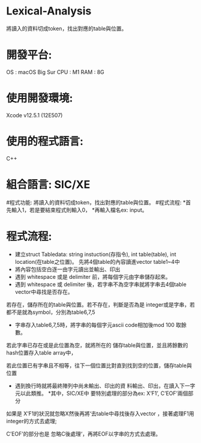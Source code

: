 # Lexical-Analysis
將讀入的資料切成token，找出對應的table與位置。
# 開發平台:
OS : macOS Big Sur CPU : M1
RAM : 8G
# 使用開發環境:
Xcode v12.5.1 (12E507) 
# 使用的程式語言:
C++
# 組合語言: SIC/XE
#程式功能: 
將讀入的資料切成token，找出對應的table與位置。
#程式流程: 
*首先輸入1，若是要結束程式則輸入0，
*再輸入檔名ex: input。

# 程式流程:
* 建立struct Tabledata: string instuction(存指令), int table(table), int location(在table之位置)。
先將4個table的內容讀進vector <Tabledata> table1~4中
* 將內容包括空白逐一由字元讀出並輸出、印出
* 遇到 whitespace 或是 delimiter 前，將每個字元由字串儲存起來。
* 遇到 whitespace 或 delimiter 後，若字串不為空字串就將字串去4個table vector中尋找是否存在。

若存在，儲存所在的table與位置。若不存在，判斷是否為是 integer或是字串，若都不是就為symbol，分別為table6,7,5
* 字串存入table6,7,5時，將字串的每個字元ascii code相加後mod 100 取餘數。

若此字串已存在或是此位置為空，就將所在的 儲存table與位置，並且將餘數的hash位置存入table array中，

若此位置已有字串且不相等，往下一個位置比對直到找到空的位置，儲存table與位置
* 遇到換行時就將最終陣列中尚未輸出、印出的資 料輸出、印出，在讀入下一字元以此類推。
*其中，SIC/XE中 要特別處理的部分為ex: X’F1’, C’EOF’兩個部分

如果是 X’F1的狀況就忽略X然後再將‘去table中尋找後存入vector ，接著處理F1用integer的方式去處理;

C’EOF’的部分也是 忽略C後處理‘，再將EOF以字串的方式去處理。
